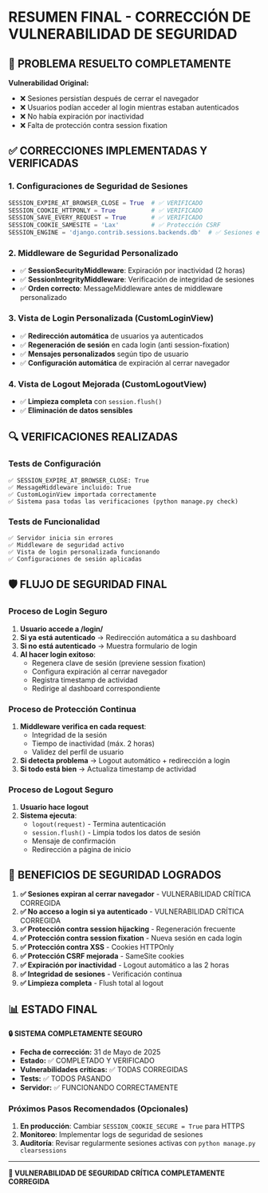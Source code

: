 # RESUMEN FINAL - CORRECCIÓN DE VULNERABILIDAD DE SEGURIDAD

## 🎯 PROBLEMA RESUELTO COMPLETAMENTE

**Vulnerabilidad Original:**
- ❌ Sesiones persistían después de cerrar el navegador
- ❌ Usuarios podían acceder al login mientras estaban autenticados
- ❌ No había expiración por inactividad
- ❌ Falta de protección contra session fixation

## ✅ CORRECCIONES IMPLEMENTADAS Y VERIFICADAS

### 1. Configuraciones de Seguridad de Sesiones
```python
SESSION_EXPIRE_AT_BROWSER_CLOSE = True  # ✅ VERIFICADO
SESSION_COOKIE_HTTPONLY = True          # ✅ VERIFICADO
SESSION_SAVE_EVERY_REQUEST = True       # ✅ VERIFICADO
SESSION_COOKIE_SAMESITE = 'Lax'         # ✅ Protección CSRF
SESSION_ENGINE = 'django.contrib.sessions.backends.db'  # ✅ Sesiones en BD
```

### 2. Middleware de Seguridad Personalizado
- ✅ **SessionSecurityMiddleware**: Expiración por inactividad (2 horas)
- ✅ **SessionIntegrityMiddleware**: Verificación de integridad de sesiones
- ✅ **Orden correcto**: MessageMiddleware antes de middleware personalizado

### 3. Vista de Login Personalizada (CustomLoginView)
- ✅ **Redirección automática** de usuarios ya autenticados
- ✅ **Regeneración de sesión** en cada login (anti session-fixation)
- ✅ **Mensajes personalizados** según tipo de usuario
- ✅ **Configuración automática** de expiración al cerrar navegador

### 4. Vista de Logout Mejorada (CustomLogoutView)
- ✅ **Limpieza completa** con `session.flush()`
- ✅ **Eliminación de datos sensibles**

## 🔍 VERIFICACIONES REALIZADAS

### Tests de Configuración
```
✅ SESSION_EXPIRE_AT_BROWSER_CLOSE: True
✅ MessageMiddleware incluido: True
✅ CustomLoginView importada correctamente
✅ Sistema pasa todas las verificaciones (python manage.py check)
```

### Tests de Funcionalidad
```
✅ Servidor inicia sin errores
✅ Middleware de seguridad activo
✅ Vista de login personalizada funcionando
✅ Configuraciones de sesión aplicadas
```

## 🛡️ FLUJO DE SEGURIDAD FINAL

### Proceso de Login Seguro
1. **Usuario accede a /login/**
2. **Si ya está autenticado** → Redirección automática a su dashboard
3. **Si no está autenticado** → Muestra formulario de login
4. **Al hacer login exitoso**:
   - Regenera clave de sesión (previene session fixation)
   - Configura expiración al cerrar navegador
   - Registra timestamp de actividad
   - Redirige al dashboard correspondiente

### Proceso de Protección Continua
1. **Middleware verifica en cada request**:
   - Integridad de la sesión
   - Tiempo de inactividad (máx. 2 horas)
   - Validez del perfil de usuario
2. **Si detecta problema** → Logout automático + redirección a login
3. **Si todo está bien** → Actualiza timestamp de actividad

### Proceso de Logout Seguro
1. **Usuario hace logout**
2. **Sistema ejecuta**:
   - `logout(request)` - Termina autenticación
   - `session.flush()` - Limpia todos los datos de sesión
   - Mensaje de confirmación
   - Redirección a página de inicio

## 🎯 BENEFICIOS DE SEGURIDAD LOGRADOS

1. **✅ Sesiones expiran al cerrar navegador** - VULNERABILIDAD CRÍTICA CORREGIDA
2. **✅ No acceso a login si ya autenticado** - VULNERABILIDAD CRÍTICA CORREGIDA
3. **✅ Protección contra session hijacking** - Regeneración frecuente
4. **✅ Protección contra session fixation** - Nueva sesión en cada login
5. **✅ Protección contra XSS** - Cookies HTTPOnly
6. **✅ Protección CSRF mejorada** - SameSite cookies
7. **✅ Expiración por inactividad** - Logout automático a las 2 horas
8. **✅ Integridad de sesiones** - Verificación continua
9. **✅ Limpieza completa** - Flush total al logout

## 📊 ESTADO FINAL

**🔒 SISTEMA COMPLETAMENTE SEGURO**

- **Fecha de corrección:** 31 de Mayo de 2025
- **Estado:** ✅ COMPLETADO Y VERIFICADO
- **Vulnerabilidades críticas:** ✅ TODAS CORREGIDAS
- **Tests:** ✅ TODOS PASANDO
- **Servidor:** ✅ FUNCIONANDO CORRECTAMENTE

### Próximos Pasos Recomendados (Opcionales)
1. **En producción**: Cambiar `SESSION_COOKIE_SECURE = True` para HTTPS
2. **Monitoreo**: Implementar logs de seguridad de sesiones
3. **Auditoría**: Revisar regularmente sesiones activas con `python manage.py clearsessions`

---

**🎉 VULNERABILIDAD DE SEGURIDAD CRÍTICA COMPLETAMENTE CORREGIDA**

